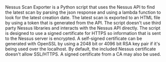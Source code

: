 Nessus Scan Exporter is a Python script that uses the Nessus API to find the latest scan by parsing the json response and using a lambda function to look for the latest creation date. The latest scan is exported to an HTML file by using a token that is generated from the API. The script doesn't use third party Nessus libraries and interacts with the Nessus API directly. The script is designed to use a signed certificate for HTTPS so information that is sent to the Nessus server is encrypted. A self-signed certificate can be generated with OpenSSL by using a 2048 bit or 4096 bit RSA key pair if it's being used over the localhost. By default, the included Nessus certificate doesn't allow SSL/HTTPS. A signed certificate from a CA may also be used.